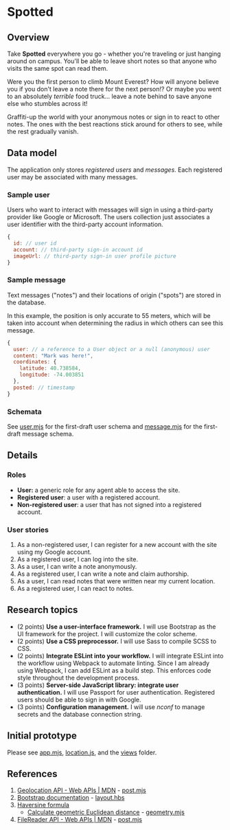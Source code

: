 <!-- README.md -->
<!-- Copyright (c) 2024 Ishan Pranav -->
<!-- Licensed under the MIT license. -->

# Spotted

## Overview

Take **Spotted** everywhere you go - whether you're traveling or just hanging
around on campus. You'll be able to leave short notes so that anyone who visits
the same spot can read them.

Were you the first person to climb Mount Everest? How will anyone believe you if
you don't leave a note there for the next person!? Or maybe you went to an
absolutely _terrible_ food truck... leave a note behind to save anyone else who
stumbles across it!

Graffiti-up the world with your anonymous notes or sign in to react to other
notes. The ones with the best reactions stick around for others to see, while
the rest gradually vanish.

## Data model

The application only stores _registered users_ and _messages_. Each registered
user may be associated with many messages.

### Sample user

Users who want to interact with messages will sign in using a third-party
provider like Google or Microsoft. The users collection just associates a user
identifier with the third-party account information.

```javascript
{
  id: // user id
  account: // third-party sign-in account id
  imageUrl: // third-party sign-in user profile picture
}
```

### Sample message

Text messages ("notes") and their locations of origin ("spots") are stored in
the database.

In this example, the position is only accurate to 55 meters, which will be taken
into account when determining the radius in which others can see this message.

```javascript
{
  user: // a reference to a User object or a null (anonymous) user
  content: "Mark was here!",
  coordinates: {
    latitude: 40.738584,
    longitude: -74.003851
  },
  posted: // timestamp
}
```

### Schemata

See [user.mjs](src/user.mjs) for the first-draft user schema and
[message.mjs](src/message.mjs) for the first-draft message schema.

## Details

### Roles

- **User:** a generic role for any agent able to access the site.
- **Registered user**: a user with a registered account.
- **Non-registered user**: a user that has not signed into a registered account.

### User stories

1. As a non-registered user, I can register for a new account with the site
   using my Google account.
2. As a registered user, I can log into the site.
3. As a user, I can write a note anonymously.
4. As a registered user, I can write a note and claim authorship.
5. As a user, I can read notes that were written near my current location.
6. As a registered user, I can react to notes.

## Research topics

- (2 points) **Use a user-interface framework.** I will use Bootstrap as the UI
  framework for the project. I will customize the color scheme.
- (2 points) **Use a CSS preprocessor.** I will use Sass to compile SCSS to CSS.
- (2 points) **Integrate ESLint into your workflow.** I will integrate ESLint
  into the workflow using Webpack to automate linting. Since I am already using
  Webpack, I can add ESLint as a build step. This enforces code style throughout
  the development process.
- (3 points) **Server-side JavaScript library: integrate user authentication.**
  I will use Passport for user authentication. Registered users should be able
  to sign in with Google.
- (3 points) **Configuration management.** I will use _nconf_ to manage secrets
  and the database connection string.

## Initial prototype

Please see [app.mjs](src/app.mjs), [location.js](src/public/scripts), and the
[views](src/views/) folder.

## References

1. [Geolocation API - Web APIs | MDN](https://developer.mozilla.org/en-US/docs/Web/API/Geolocation_API) -
    [post.mjs](src/public/scripts/post.mjs)
2. [Bootstrap documentation](https://getbootstrap.com/docs/5.3/) -
    [layout.hbs](src/views/layout.hbs)
3. [Haversine formula](https://en.wikipedia.org/wiki/Haversine_formula)
   - [Calculate geometric Euclidean distance](https://gist.github.com/manix/7ce097c73728e07178af74cb4c62a341) - [geometry.mjs](src/geometry.mjs)
4. [FileReader API - Web APIs | MDN](https://developer.mozilla.org/en-US/docs/Web/API/FileReader/readAsDataURL) -
    [post.mjs](src/public/scripts/post.mjs)

